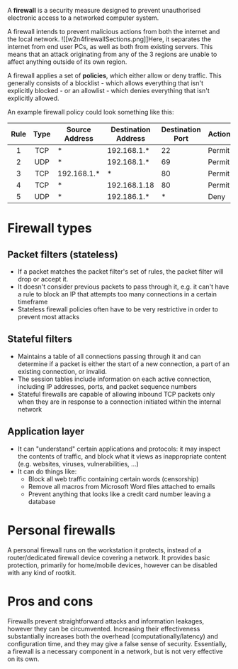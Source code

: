 A **firewall** is a security measure designed to prevent unauthorised electronic access to a networked computer system.

A firewall intends to prevent malicious actions from both the internet and the local network.
![[w2n4firewallSections.png]]Here, it separates the internet from end user PCs, as well as both from existing servers. This means that an attack originating from any of the 3 regions are unable to affect anything outside of its own region.

A firewall applies a set of **policies**, which either allow or deny traffic. This generally consists of a blocklist - which allows everything that isn't explicitly blocked - or an allowlist - which denies everything that isn't explicitly allowed.

An example firewall policy could look something like this:

| Rule | Type | Source Address | Destination Address | Destination Port | Action |
|:----:|:----:| -------------- | ------------------- | ---------------- | ------ |
|  1   | TCP  | *              | 192.168.1.*         | 22               | Permit |
|  2   | UDP  | *              | 192.168.1.*         | 69               | Permit |
|  3   | TCP  | 192.168.1.*    | *                   | 80               | Permit |
|  4   | TCP  | *              | 192.168.1.18        | 80               | Permit |
|  5   | UDP  | *              | 192.186.1.*         | *                | Deny       |

# Firewall types
## Packet filters (stateless)
- If a packet matches the packet filter's set of rules, the packet filter will drop or accept it.
- It doesn't consider previous packets to pass through it, e.g. it can't have a rule to block an IP that attempts too many connections in a certain timeframe
- Stateless firewall policies often have to be very restrictive in order to prevent most attacks
## Stateful filters
- Maintains a table of all connections passing through it and can determine if a packet is either the start of a new connection, a part of an existing connection, or invalid.
- The session tables include information on each active connection, including IP addresses, ports, and packet sequence numbers
- Stateful firewalls are capable of allowing inbound TCP packets only when they are in response to a connection initiated within the internal network
## Application layer
- It can "understand" certain applications and protocols: it may inspect the contents of traffic, and block what it views as inappropriate content (e.g. websites, viruses, vulnerabilities, ...)
- It can do things like:
	- Block all web traffic containing certain words (censorship)
	- Remove all macros from Microsoft Word files attached to emails
	- Prevent anything that looks like a credit card number leaving a database
# Personal firewalls
A personal firewall runs on the workstation it protects, instead of a router/dedicated firewall device covering a network.
It provides basic protection, primarily for home/mobile devices, however can be disabled with any kind of rootkit.
# Pros and cons
Firewalls prevent straightforward attacks and information leakages, however they can be circumvented. Increasing their effectiveness substantially increases both the overhead (computationally/latency) and configuration time, and they may give a false sense of security. Essentially, a firewall is a necessary component in a network, but is not very effective on its own.